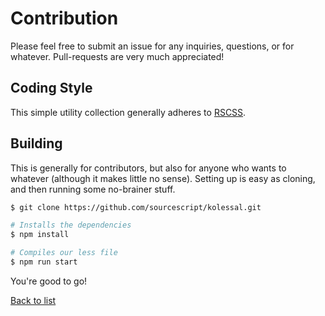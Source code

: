 # Contribution

Please feel free to submit an issue for any inquiries, questions, or for whatever. Pull-requests are very much appreciated!

## Coding Style

This simple utility collection generally adheres to [RSCSS](https://github.com/rstacruz/rscss).

## Building

This is generally for contributors, but also for anyone who wants to whatever (although it makes little no sense). Setting up is easy as cloning, and then running some no-brainer stuff.

```bash
$ git clone https://github.com/sourcescript/kolessal.git

# Installs the dependencies
$ npm install

# Compiles our less file
$ npm run start
```

You're good to go!

[Back to list](../readme.md#contents)
